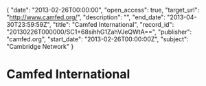 {
  "date": "2013-02-26T00:00:00", 
  "open_access": true, 
  "target_url": "http://www.camfed.org/", 
  "description": "", 
  "end_date": "2013-04-30T23:59:59Z", 
  "title": "Camfed International", 
  "record_id": "20130226T000000/SC1+68sihhG1ZahVJeQWtA==", 
  "publisher": "camfed.org", 
  "start_date": "2013-02-26T00:00:00Z", 
  "subject": "Cambridge Network"
}

# Camfed International

